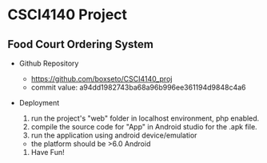 # CSCI4140 Project
## Food Court Ordering System
- Github Repository
  - https://github.com/boxseto/CSCI4140_proj
  - commit value: a94dd1982743ba68a96b996ee361194d9848c4a6

- Deployment
  1. run the project's "web" folder in localhost environment, php enabled.
  1. compile the source code for "App" in Android studio for the .apk file.
  1. run the application using android device/emulatior
    - the platform should be >6.0 Android
  1. Have Fun!
